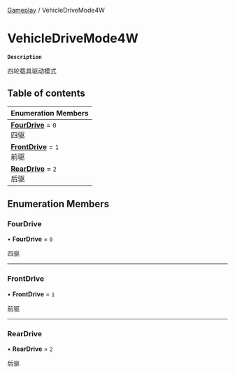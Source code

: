 [Gameplay](../modules/Gameplay.Gameplay.md) / VehicleDriveMode4W

# VehicleDriveMode4W <Badge type="tip" text="Enumeration" /> 

**`Description`**

四轮载具驱动模式

## Table of contents

| Enumeration Members |
| :-----|
| **[FourDrive](Gameplay.VehicleDriveMode4W.md#fourdrive)** = ``0`` <br> 四驱|
| **[FrontDrive](Gameplay.VehicleDriveMode4W.md#frontdrive)** = ``1`` <br> 前驱|
| **[RearDrive](Gameplay.VehicleDriveMode4W.md#reardrive)** = ``2`` <br> 后驱|

## Enumeration Members

### FourDrive  

• **FourDrive** = ``0``

四驱

___

### FrontDrive  

• **FrontDrive** = ``1``

前驱

___

### RearDrive  

• **RearDrive** = ``2``

后驱
